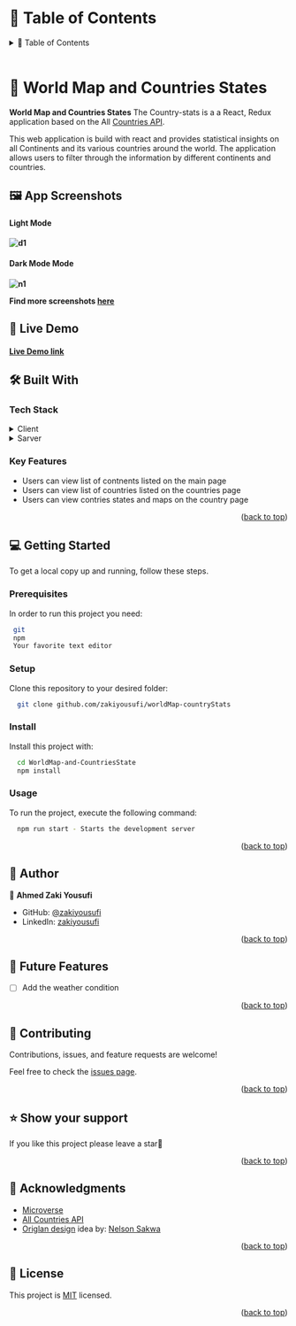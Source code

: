 <!-- TABLE OF CONTENTS -->

# 📗 Table of Contents

<details>
  <summary>📗 Table of Contents</summary>
  <ul>
    <li><a href="#-car-rental-front-end-">📖 World Map and Countries States</a></li>
    <li><a href="#-built-with-">🛠 Built With</a></li>
    <li><a href="#-getting-started-">💻 Getting Started</a></li>
    <li><a href="#-authors-">👥 Authors </a></li>
    <li><a href="#-future-features-">🔭 Future Features</a></li>
    <li><a href="#-contributing-">🤝 Contributing</a></li>
    <li><a href="#️-show-your-support-">⭐️ Show your support </a></li>
    <li><a href="#-acknowledgments-">🙏 Acknowledgments </a></li>
    <li><a href="#-license-">📝 License</a></li>
  </ul>
</details>

<br>

<!-- PROJECT DESCRIPTION -->

# 📖 World Map and Countries States <a name="about-project"></a>

**World Map and Countries States** The Country-stats is a a React, Redux application based on the All [Countries API](https://restcountries.com/v3.1/all).

This web application is build with react and provides statistical insights on all Continents and its various countries around the world. The application allows users to filter through the information by different continents and countries.

## 🖼 App Screenshots

<h4>Light Mode<h4>

![d1](https://user-images.githubusercontent.com/87229464/236800683-81ab0644-fb42-4d24-a5ca-b9c04330c5c3.JPG)

<h4>Dark Mode Mode<h4>

![n1](https://user-images.githubusercontent.com/87229464/236800709-4e0a5b46-11bc-4fdc-96cb-18e50a5bab95.JPG)

Find more screenshots [here](./screenshot.md)

## 🚀 Live Demo
#### [Live Demo link]()

## 🛠 Built With <a name="built-with"></a>

### Tech Stack <a name="tech-stack"></a>

<details>
  <summary>Client</summary>
  <ul>
    <li><a href="https://react.dev/">React</a></li>
    <li><a href="https://redux.js.org/">Redux</a></li>
    <li><a href="">Bootstrap</a></li>
  </ul>
</details>
<details>
  <summary>Sarver</summary>
  <ul>
    <li><a href="https://restcountries.com/v3.1/all">API</a></li>
  </ul>
</details>

<!-- Features -->

### Key Features <a name="key-features"></a>

- Users can view list of contnents listed on the main page
- Users can view list of countries listed on the countries page
- Users can view contries states and maps on the country page

<p align="right">(<a href="#readme-top">back to top</a>)</p>

<!-- GETTING STARTED -->

## 💻 Getting Started <a name="getting-started"></a>

To get a local copy up and running, follow these steps.

### Prerequisites

In order to run this project you need:

```sh
 git
 npm
 Your favorite text editor
```

### Setup

Clone this repository to your desired folder:

```sh
  git clone github.com/zakiyousufi/worldMap-countryStats
```

### Install

Install this project with:

```sh
  cd WorldMap-and-CountriesState
  npm install
```

### Usage

To run the project, execute the following command:

```sh
  npm run start - Starts the development server
```

<p align="right">(<a href="#readme-top">back to top</a>)</p>

<!-- AUTHORS -->
## 📑 Author
👤 **Ahmed Zaki Yousufi**
- GitHub: [@zakiyousufi](https://github.com/zakiyousufi)
- LinkedIn: [zakiyousufi](https://www.linkedin.com/in/zakiyousufi)


<p align="right">(<a href="#readme-top">back to top</a>)</p>

<!-- FUTURE FEATURES -->

## 🔭 Future Features <a name="future-features"></a>

- [ ] Add the weather condition

<p align="right">(<a href="#readme-top">back to top</a>)</p>

<!-- CONTRIBUTING -->

## 🤝 Contributing <a name="contributing"></a>

Contributions, issues, and feature requests are welcome!

Feel free to check the [issues page](../../issues/).

<p align="right">(<a href="#readme-top">back to top</a>)</p>

<!-- SUPPORT -->

## ⭐️ Show your support <a name="support"></a>

If you like this project please leave a star🤩

<p align="right">(<a href="#readme-top">back to top</a>)</p>

<!-- ACKNOWLEDGEMENTS -->

## 🙏 Acknowledgments <a name="acknowledgements"></a>

- [Microverse](https://www.microverse.org/)
- [All Countries API](https://restcountries.com/v3.1/all)
- [Origlan design](https://www.behance.net/gallery/31579789/Ballhead-App-(Free-PSDs)) idea by: [Nelson Sakwa](https://www.behance.net/sakwadesignstudio)

<p align="right">(<a href="#readme-top">back to top</a>)</p>

<!-- LICENSE -->

## 📝 License <a name="license"></a>

This project is [MIT](./LICENSE) licensed.

<p align="right">(<a href="#readme-top">back to top</a>)</p>
